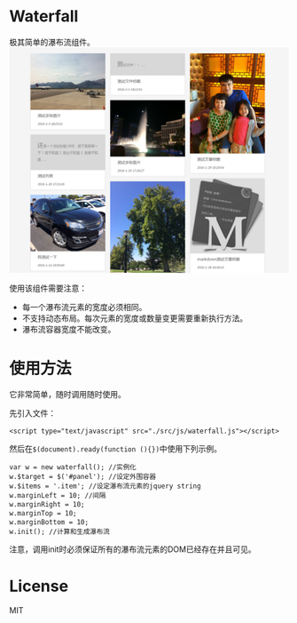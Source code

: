 # Waterfall

极其简单的瀑布流组件。
![demo](./doc/demo.png)

使用该组件需要注意：
* 每一个瀑布流元素的宽度必须相同。
* 不支持动态布局。每次元素的宽度或数量变更需要重新执行方法。
* 瀑布流容器宽度不能改变。

# 使用方法

它非常简单，随时调用随时使用。

先引入文件：
````
<script type="text/javascript" src="./src/js/waterfall.js"></script>
````

然后在`$(document).ready(function (){})`中使用下列示例。
````
var w = new waterfall(); //实例化
w.$target = $('#panel'); //设定外围容器
w.$items = '.item'; //设定瀑布流元素的jquery string
w.marginLeft = 10; //间隔
w.marginRight = 10;
w.marginTop = 10;
w.marginBottom = 10;
w.init(); //计算和生成瀑布流
````
注意，调用init时必须保证所有的瀑布流元素的DOM已经存在并且可见。

# License

MIT

